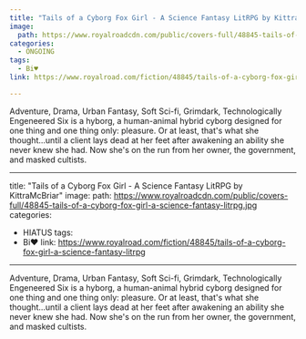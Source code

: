 ```yaml
---
title: "Tails of a Cyborg Fox Girl - A Science Fantasy LitRPG by KittraMcBriar"
image:
  path: https://www.royalroadcdn.com/public/covers-full/48845-tails-of-a-cyborg-fox-girl-a-science-fantasy-litrpg.jpg
categories:
  - ONGOING
tags:
  - Bi♥
link: https://www.royalroad.com/fiction/48845/tails-of-a-cyborg-fox-girl-a-science-fantasy-litrpg

---
```

Adventure, Drama, Urban Fantasy, Soft Sci-fi, Grimdark, Technologically Engeneered
Six is a hyborg, a human-animal hybrid cyborg designed for one thing and one thing only: pleasure. Or at least, that's what she thought...until a client lays dead at her feet after awakening an ability she never knew she had. Now she's on the run from her owner, the government, and masked cultists.

---
title: "Tails of a Cyborg Fox Girl - A Science Fantasy LitRPG by KittraMcBriar"
image:
  path: https://www.royalroadcdn.com/public/covers-full/48845-tails-of-a-cyborg-fox-girl-a-science-fantasy-litrpg.jpg
categories:
  - HIATUS
tags:
  - Bi♥
link: https://www.royalroad.com/fiction/48845/tails-of-a-cyborg-fox-girl-a-science-fantasy-litrpg

---
Adventure, Drama, Urban Fantasy, Soft Sci-fi, Grimdark, Technologically Engeneered
Six is a hyborg, a human-animal hybrid cyborg designed for one thing and one thing only: pleasure. Or at least, that's what she thought...until a client lays dead at her feet after awakening an ability she never knew she had. Now she's on the run from her owner, the government, and masked cultists.


